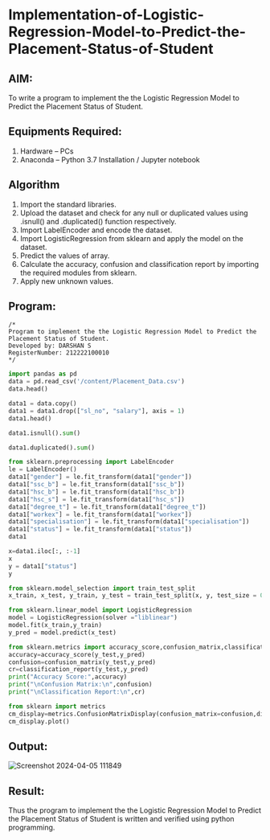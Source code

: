 # Implementation-of-Logistic-Regression-Model-to-Predict-the-Placement-Status-of-Student

## AIM:
To write a program to implement the the Logistic Regression Model to Predict the Placement Status of Student.

## Equipments Required:
1. Hardware – PCs
2. Anaconda – Python 3.7 Installation / Jupyter notebook

## Algorithm
1. Import the standard libraries.
2. Upload the dataset and check for any null or duplicated values using .isnull() and .duplicated() function respectively.
3. Import LabelEncoder and encode the dataset.
4. Import LogisticRegression from sklearn and apply the model on the dataset.
5. Predict the values of array.
6. Calculate the accuracy, confusion and classification report by importing the required modules from sklearn.
7. Apply new unknown values.
## Program:
```
/*
Program to implement the the Logistic Regression Model to Predict the Placement Status of Student.
Developed by: DARSHAN S
RegisterNumber: 212222100010
*/
```
```PYTHON
import pandas as pd
data = pd.read_csv('/content/Placement_Data.csv')
data.head()

data1 = data.copy()
data1 = data1.drop(["sl_no", "salary"], axis = 1)
data1.head()

data1.isnull().sum()

data1.duplicated().sum()

from sklearn.preprocessing import LabelEncoder
le = LabelEncoder()
data1["gender"] = le.fit_transform(data1["gender"])
data1["ssc_b"] = le.fit_transform(data1["ssc_b"])
data1["hsc_b"] = le.fit_transform(data1["hsc_b"])
data1["hsc_s"] = le.fit_transform(data1["hsc_s"])
data1["degree_t"] = le.fit_transform(data1["degree_t"])
data1["workex"] = le.fit_transform(data1["workex"])
data1["specialisation"] = le.fit_transform(data1["specialisation"])
data1["status"] = le.fit_transform(data1["status"])
data1

x=data1.iloc[:, :-1]
x
y = data1["status"]
y

from sklearn.model_selection import train_test_split
x_train, x_test, y_train, y_test = train_test_split(x, y, test_size = 0.2, random_state = 0)

from sklearn.linear_model import LogisticRegression
model = LogisticRegression(solver ="liblinear")
model.fit(x_train,y_train)
y_pred = model.predict(x_test)

from sklearn.metrics import accuracy_score,confusion_matrix,classification_report
accuracy=accuracy_score(y_test,y_pred)
confusion=confusion_matrix(y_test,y_pred)
cr=classification_report(y_test,y_pred)
print("Accuracy Score:",accuracy)
print("\nConfusion Matrix:\n",confusion)
print("\nClassification Report:\n",cr)

from sklearn import metrics
cm_display=metrics.ConfusionMatrixDisplay(confusion_matrix=confusion,display_labels=[True,False])
cm_display.plot()
```

## Output:
![Screenshot 2024-04-05 111849](https://github.com/Darshans05/Implementation-of-Logistic-Regression-Model-to-Predict-the-Placement-Status-of-Student/assets/115534676/393b8733-4dcd-49b5-8419-10d0d9bc5548)

## Result:
Thus the program to implement the the Logistic Regression Model to Predict the Placement Status of Student is written and verified using python programming.
